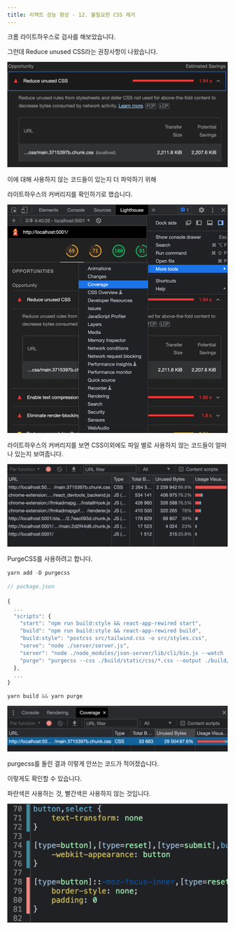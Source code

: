 ```yaml
---
title: 리액트 성능 향상 - 12. 불필요한 CSS 제거
---
```


크롬 라이트하우스로 검사를 해보았습니다.

그런데 Reduce unused CSS라는 권장사항이 나왔습니다.

![image](img/22/1.png)

이에 대해 사용하지 않는 코드들이 있는지 더 파악하기 위해

라이트하우스의 커버리지를 확인하기로 했습니다.

![image](img/22/2.png)

라이트하우스의 커버리지를 보면 CSS이외에도 파일 별로 사용하지 않는 코드들이 얼마나 있는지 보여줍니다.

![image](img/22/3.png)

PurgeCSS를 사용하려고 합니다.

```jsx
yarn add -D purgecss
```

```jsx
// package.json

{
  ...
  "scripts": {
    "start": "npm run build:style && react-app-rewired start",
    "build": "npm run build:style && react-app-rewired build",
    "build:style": "postcss src/tailwind.css -o src/styles.css",
    "serve": "node ./server/server.js",
    "server": "node ./node_modules/json-server/lib/cli/bin.js --watch ./server/database.json -c ./server/config.json",
    "purge": "purgecss --css ./build/static/css/*.css --output ./build/static/css/ --content ./build/index.html ./build/static/js/*.js --config ./purgecss.config.js"
  },
  ...
}
```

```jsx
yarn build && yarn purge
```

![image](img/22/4.png)

purgecss를 돌린 결과 이렇게 안쓰는 코드가 적어졌습니다.

이렇게도 확인할 수 있습니다.

파란색은 사용하는 것, 빨간색은 사용하지 않는 것입니다.

![image](img/22/5.png)
